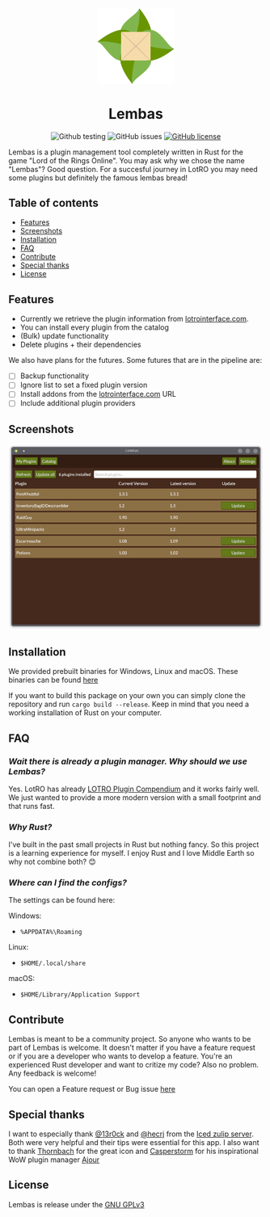 <div align="center">

<img src="resources/assets/bread_light.svg" width="30%">

# Lembas

![Github testing](https://github.com/mawilms/lembas/actions/workflows/testing.yml/badge.svg)
![GitHub issues](https://img.shields.io/github/issues/mawilms/lembas)
[![GitHub license](https://img.shields.io/github/license/mawilms/lembas)](https://github.com/mawilms/lembas/blob/main/LICENSE)

</div>

Lembas is a plugin management tool completely written in Rust for the game "Lord of the Rings Online". You may ask why we chose the name "Lembas"? Good question. For a succesful journey in LotRO you may need some plugins but definitely the famous lembas bread!

## Table of contents

- [Features](#features)
- [Screenshots](#screenshots)
- [Installation](#installation)
- [FAQ](#faq)
- [Contribute](#contribute)
- [Special thanks](#special-thanks)
- [License](#license)

## Features

- Currently we retrieve the plugin information from [lotrointerface.com](https://www.lotrointerface.com/).
- You can install every plugin from the catalog
- (Bulk) update functionality
- Delete plugins + their dependencies

We also have plans for the futures. Some futures that are in the pipeline are:

- [ ] Backup functionality
- [ ] Ignore list to set a fixed plugin version
- [ ] Install addons from the [lotrointerface.com](https://www.lotrointerface.com) URL
- [ ] Include additional plugin providers

## Screenshots

![plugins_ui](./screenshots/plugins.png 'Plugins UI')

## Installation

We provided prebuilt binaries for Windows, Linux and macOS. These binaries can be found [here](https://github.com/mawilms/lembas/releases)

If you want to build this package on your own you can simply clone the repository and run `cargo build --release`. Keep in mind that you need a working installation of Rust on your computer.

## FAQ

### **_Wait there is already a plugin manager. Why should we use Lembas?_**

Yes. LotRO has already [LOTRO Plugin Compendium](https://www.lotrointerface.com/downloads/info663-LOTROPluginCompendium.html) and it works fairly well. We just wanted to provide a more modern version with a small footprint and that runs fast.

### **_Why Rust?_**

I've built in the past small projects in Rust but nothing fancy. So this project is a learning experience for myself. I enjoy Rust and I love Middle Earth so why not combine both? :blush:

### **_Where can I find the configs?_**

The settings can be found here:

Windows:

- `%APPDATA%\Roaming`

Linux:

- `$HOME/.local/share`

macOS:

- `$HOME/Library/Application Support`

## Contribute

Lembas is meant to be a community project. So anyone who wants to be part of Lembas is welcome. It doesn't matter if you have a feature request or if you are a developer who wants to develop a feature. You're an experienced Rust developer and want to critize my code? Also no problem. Any feedback is welcome!

You can open a Feature request or Bug issue [here](https://github.com/mawilms/lembas/issues/new/choose)

## Special thanks

I want to especially thank [@13r0ck](https://github.com/13r0ck) and [@hecrj](https://github.com/hecrj) from the [Iced zulip server](https://iced.zulipchat.com). Both were very helpful and their tips were essential for this app. I also want to thank [Thornbach](https://fungalmancy.netlify.app/) for the great icon and [Casperstorm](https://github.com/casperstorm) for his inspirational WoW plugin manager [Ajour](https://github.com/ajour/ajour)

## License

Lembas is release under the [GNU GPLv3](https://github.com/mawilms/lembas/blob/main/LICENSE)
